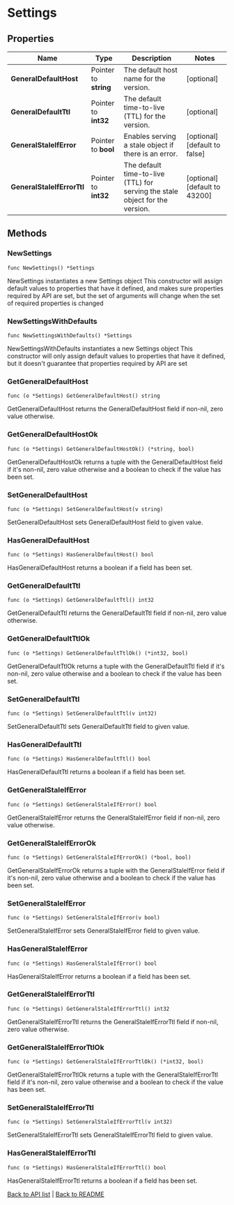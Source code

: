 # Settings

## Properties

Name | Type | Description | Notes
------------ | ------------- | ------------- | -------------
**GeneralDefaultHost** | Pointer to **string** | The default host name for the version. | [optional] 
**GeneralDefaultTtl** | Pointer to **int32** | The default time-to-live (TTL) for the version. | [optional] 
**GeneralStaleIfError** | Pointer to **bool** | Enables serving a stale object if there is an error. | [optional] [default to false]
**GeneralStaleIfErrorTtl** | Pointer to **int32** | The default time-to-live (TTL) for serving the stale object for the version. | [optional] [default to 43200]

## Methods

### NewSettings

`func NewSettings() *Settings`

NewSettings instantiates a new Settings object
This constructor will assign default values to properties that have it defined,
and makes sure properties required by API are set, but the set of arguments
will change when the set of required properties is changed

### NewSettingsWithDefaults

`func NewSettingsWithDefaults() *Settings`

NewSettingsWithDefaults instantiates a new Settings object
This constructor will only assign default values to properties that have it defined,
but it doesn't guarantee that properties required by API are set

### GetGeneralDefaultHost

`func (o *Settings) GetGeneralDefaultHost() string`

GetGeneralDefaultHost returns the GeneralDefaultHost field if non-nil, zero value otherwise.

### GetGeneralDefaultHostOk

`func (o *Settings) GetGeneralDefaultHostOk() (*string, bool)`

GetGeneralDefaultHostOk returns a tuple with the GeneralDefaultHost field if it's non-nil, zero value otherwise
and a boolean to check if the value has been set.

### SetGeneralDefaultHost

`func (o *Settings) SetGeneralDefaultHost(v string)`

SetGeneralDefaultHost sets GeneralDefaultHost field to given value.

### HasGeneralDefaultHost

`func (o *Settings) HasGeneralDefaultHost() bool`

HasGeneralDefaultHost returns a boolean if a field has been set.

### GetGeneralDefaultTtl

`func (o *Settings) GetGeneralDefaultTtl() int32`

GetGeneralDefaultTtl returns the GeneralDefaultTtl field if non-nil, zero value otherwise.

### GetGeneralDefaultTtlOk

`func (o *Settings) GetGeneralDefaultTtlOk() (*int32, bool)`

GetGeneralDefaultTtlOk returns a tuple with the GeneralDefaultTtl field if it's non-nil, zero value otherwise
and a boolean to check if the value has been set.

### SetGeneralDefaultTtl

`func (o *Settings) SetGeneralDefaultTtl(v int32)`

SetGeneralDefaultTtl sets GeneralDefaultTtl field to given value.

### HasGeneralDefaultTtl

`func (o *Settings) HasGeneralDefaultTtl() bool`

HasGeneralDefaultTtl returns a boolean if a field has been set.

### GetGeneralStaleIfError

`func (o *Settings) GetGeneralStaleIfError() bool`

GetGeneralStaleIfError returns the GeneralStaleIfError field if non-nil, zero value otherwise.

### GetGeneralStaleIfErrorOk

`func (o *Settings) GetGeneralStaleIfErrorOk() (*bool, bool)`

GetGeneralStaleIfErrorOk returns a tuple with the GeneralStaleIfError field if it's non-nil, zero value otherwise
and a boolean to check if the value has been set.

### SetGeneralStaleIfError

`func (o *Settings) SetGeneralStaleIfError(v bool)`

SetGeneralStaleIfError sets GeneralStaleIfError field to given value.

### HasGeneralStaleIfError

`func (o *Settings) HasGeneralStaleIfError() bool`

HasGeneralStaleIfError returns a boolean if a field has been set.

### GetGeneralStaleIfErrorTtl

`func (o *Settings) GetGeneralStaleIfErrorTtl() int32`

GetGeneralStaleIfErrorTtl returns the GeneralStaleIfErrorTtl field if non-nil, zero value otherwise.

### GetGeneralStaleIfErrorTtlOk

`func (o *Settings) GetGeneralStaleIfErrorTtlOk() (*int32, bool)`

GetGeneralStaleIfErrorTtlOk returns a tuple with the GeneralStaleIfErrorTtl field if it's non-nil, zero value otherwise
and a boolean to check if the value has been set.

### SetGeneralStaleIfErrorTtl

`func (o *Settings) SetGeneralStaleIfErrorTtl(v int32)`

SetGeneralStaleIfErrorTtl sets GeneralStaleIfErrorTtl field to given value.

### HasGeneralStaleIfErrorTtl

`func (o *Settings) HasGeneralStaleIfErrorTtl() bool`

HasGeneralStaleIfErrorTtl returns a boolean if a field has been set.


[Back to API list](../README.md#documentation-for-api-endpoints) | [Back to README](../README.md)


